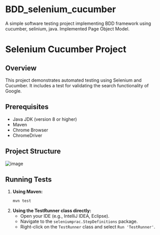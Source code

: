 # BDD_selenium_cucumber
A simple software testing project implementing BDD framework using cucumber, selinium, java.
Implemented Page Object Model.

# Selenium Cucumber Project

## Overview
This project demonstrates automated testing using Selenium and Cucumber. It includes a test for validating the search functionality of Google.

## Prerequisites
- Java JDK (version 8 or higher)
- Maven
- Chrome Browser
- ChromeDriver

## Project Structure

![image](https://github.com/reethugoud15/BDD_selenium_cucumber/assets/59119031/27f1c20b-957d-4ae8-aa54-0af31355674b)

## Running Tests

1. **Using Maven:**
    ```sh
    mvn test
    ```
2. **Using the TestRunner class directly:**
   - Open your IDE (e.g., IntelliJ IDEA, Eclipse).
   - Navigate to the `seleniumprac.StepDefinitions` package.
   - Right-click on the `TestRunner` class and select `Run 'TestRunner'`.


